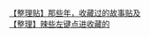 [【整理贴】那些年，收藏过的故事贴及](http://tieba.baidu.com/p/3523064743?see_lz=1&pn=)   
[【整理】辣些左键点进收藏的](http://tieba.baidu.com/p/3522051494?see_lz=1&pn=)   
